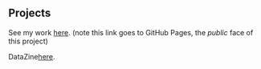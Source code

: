## Projects


See my work [here](). (note this link goes to GitHub Pages, the *public* face of this project)

DataZine[here](https://shenshenl.github.io/cdv-student/projects/datazine-template/).
